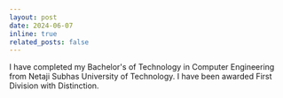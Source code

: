 ```yaml
---
layout: post
date: 2024-06-07
inline: true
related_posts: false
---
```


I have completed my Bachelor's of Technology in Computer Engineering from Netaji Subhas University of Technology. I have been awarded First Division with Distinction.